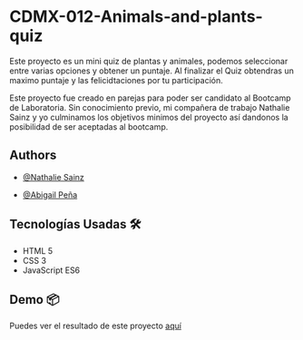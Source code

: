 
# CDMX-012-Animals-and-plants-quiz

Este proyecto es un mini quiz de plantas y animales, podemos seleccionar entre varias opciones y obtener un puntaje.
Al finalizar el Quiz obtendras un maximo puntaje y las felicidtaciones por tu participación.

Este proyecto fue creado en parejas para poder ser candidato al Bootcamp de Laboratoria.
Sin conocimiento previo, mi compañera de trabajo Nathalie Sainz y yo culminamos los objetivos minimos del proyecto
así dandonos la posibilidad de ser aceptadas al bootcamp.


## Authors

- [@Nathalie Sainz](https://github.com/nathaliesainz)

- [@Abigail Peña](https://github.com/PolarisSchulz)



## Tecnologías Usadas 🛠️

 - HTML 5
 - CSS 3
 - JavaScript ES6
 
 


## Demo 📦

Puedes ver el resultado de este proyecto  [aquí](https://polarisschulz.github.io/Pre-work-laboratoria-quiz/)
